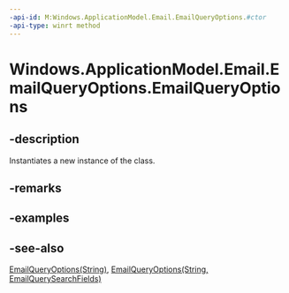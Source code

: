 ----api-id: M:Windows.ApplicationModel.Email.EmailQueryOptions.#ctor
-api-type: winrt method
---<!-- Method syntaxpublic EmailQueryOptions()--># Windows.ApplicationModel.Email.EmailQueryOptions.EmailQueryOptions## -descriptionInstantiates a new instance of the  class.## -remarks## -examples## -see-also[EmailQueryOptions(String)](emailqueryoptions_emailqueryoptions_290278668.md), [EmailQueryOptions(String, EmailQuerySearchFields)](emailqueryoptions_emailqueryoptions_235139876.md)